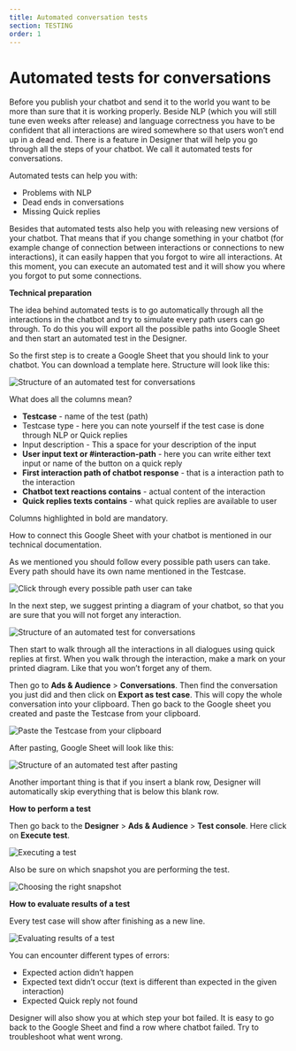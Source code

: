 ```yaml
---
title: Automated conversation tests
section: TESTING
order: 1
---
```


# Automated tests for conversations

Before you publish your chatbot and send it to the world you want to be more than sure that it is working properly. Beside NLP (which you will still tune even weeks after release) and language correctness you have to be confident that all interactions are wired somewhere so that users won’t end up in a dead end. There is a feature in Designer that will help you go through all the steps of your chatbot. We call it automated tests for conversations.

Automated tests can help you with:
- Problems with NLP
- Dead ends in conversations
- Missing Quick replies

Besides that automated tests also help you with releasing new versions of your chatbot. That means that if you change something in your chatbot (for example change of connection between interactions or connections to new interactions), it can easily happen that you forgot to wire all interactions. At this moment, you can execute an automated test and it will show you where you forgot to put some connections.

**Technical preparation**

The idea behind automated tests is to go automatically through all the interactions in the chatbot and try to simulate every path users can go through. To do this you will export all the possible paths into Google Sheet and then start an automated test in the Designer.

So the first step is to create a Google Sheet that you should link to your chatbot. You can download a template here. Structure will look like this:

![Structure of an automated test for conversations](./at_conv_1.png)

What does all the columns mean?

- **Testcase** - name of the test (path)
- Testcase type - here you can note yourself if the test case is done through NLP or Quick replies
-  Input description - This a space for your description of the input
- **User input text or #interaction-path** - here you can write either text input or name of the button on a quick reply
- **First interaction path of chatbot response** - that is a interaction path to the interaction
- **Chatbot text reactions contains** - actual content of the interaction
- **Quick replies texts contains** - what quick replies are available to user

Columns highlighted in bold are mandatory.

How to connect this Google Sheet with your chatbot is mentioned in our technical documentation.

As we mentioned you should follow every possible path users can take. Every path should have its own name mentioned in the Testcase.

![Click through every possible path user can take](/at_conv_2.gif)

In the next step, we suggest printing a diagram of your chatbot, so that you are sure that you will not forget any interaction.

![Structure of an automated test for conversations](./at_conv_3.png)

Then start to walk through all the interactions in all dialogues using quick replies at first. When you walk through the interaction, make a mark on your printed diagram. Like that you won’t forget any of them.

Then go to **Ads & Audience** > **Conversations**. Then find the conversation you just did and then click on **Export as test case**. This will copy the whole conversation into your clipboard. Then go back to the Google sheet you created and paste the Testcase from your clipboard.

![Paste the Testcase from your clipboard](/at_conv_4.gif)

After pasting, Google Sheet will look like this:

![Structure of an automated test after pasting](./at_conv_5.png)

Another important thing is that if you insert a blank row, Designer will automatically skip everything that is below this blank row.

**How to perform a test**

Then go back to the **Designer** > **Ads & Audience** > **Test console**. Here click on **Execute test**.

![Executing a test](/at_conv_6.gif)

Also be sure on which snapshot you are performing the test.

![Choosing the right snapshot](/at_conv_7.gif)

**How to evaluate results of a test**

Every test case will show after finishing as a new line.

![Evaluating results of a test](./at_conv_8.png)

You can encounter different types of errors:

- Expected action didn’t happen
- Expected text didn’t occur (text is different than expected in the given interaction)
- Expected Quick reply not found

Designer will also show you at which step your bot failed. It is easy to go back to the Google Sheet and find a row where chatbot failed. Try to troubleshoot what went wrong.